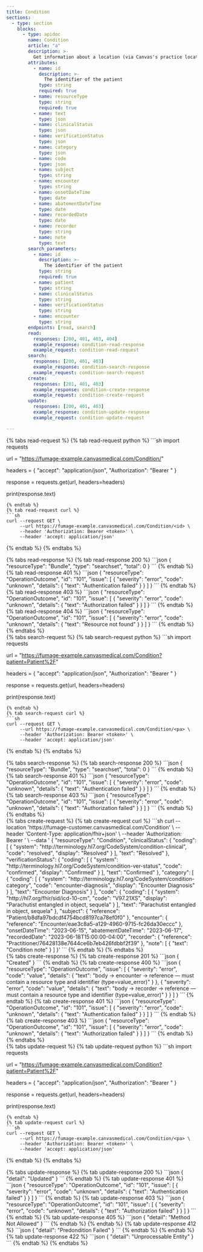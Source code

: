 ```yaml
---
title: Condition
sections:
  - type: section
    blocks:
      - type: apidoc
        name: Condition
        article: "a"
        description: >-
          Get information about a location (via Canvas's practice location)
        attributes:
          - name: id
            description: >-
              The identifier of the patient
            type: string
            required: true
          - name: resourceType
            type: string
            required: true
          - name: text
            type: json
          - name: clinicalStatus
            type: json
          - name: verificationStatus
            type: json
          - name: category
            type: json
          - name: code
            type: json
          - name: subject
            type: string
          - name: encounter
            type: string
          - name: onsetDateTime
            type: date
          - name: abatementDateTime
            type: date
          - name: recordedDate
            type: date
          - name: recorder
            type: string
          - name: note
            type: text
        search_parameters:
          - name: id
            description: >-
              The identifier of the patient
            type: string
            required: true
          - name: patient
            type: string
          - name: clinicalStatus
            type: string
          - name: verificationStatus
            type: string
          - name: encounter
            type: string
        endpoints: [read, search]
        read:
          responses: [200, 401, 403, 404]
          example_response: condition-read-response
          example_request: condition-read-request
        search:
          responses: [200, 401, 403]
          example_response: condition-search-response
          example_request: condition-search-request
        create:
          responses: [201, 401, 403]
          example_response: condition-create-response
          example_request: condition-create-request
        update:
          responses: [200, 401, 403]
          example_response: condition-update-response
          example_request: condition-update-request

---
```

<div id="condition-read-request">
{% tabs read-request %}
{% tab read-request python %}
```sh
import requests

url = "https://fumage-example.canvasmedical.com/Condition/<id>"

headers = {
    "accept": "application/json",
    "Authorization": "Bearer <token>"
}

response = requests.get(url, headers=headers)

print(response.text)
```
{% endtab %}
{% tab read-request curl %}
```sh
curl --request GET \
     --url https://fumage-example.canvasmedical.com/Condition/<id> \
     --header 'Authorization: Bearer <token>' \
     --header 'accept: application/json'
```
{% endtab %}
{% endtabs %}
</div>

<div id="condition-read-response">
{% tabs read-response %}
{% tab read-response 200 %}
```json
{
    "resourceType": "Bundle",
    "type": "searchset",
    "total": 0
}
```
{% endtab %}
{% tab read-response 401 %}
```json
{
  "resourceType": "OperationOutcome",
  "id": "101",
  "issue": [
    {
      "severity": "error",
      "code": "unknown",
      "details": {
        "text": "Authentication failed"
      }
    }
  ]
}
```
{% endtab %}
{% tab read-response 403 %}
```json
{
  "resourceType": "OperationOutcome",
  "id": "101",
  "issue": [
    {
      "severity": "error",
      "code": "unknown",
      "details": {
        "text": "Authorization failed"
      }
    }
  ]
}
```
{% endtab %}
{% tab read-response 404 %}
```json
{
  "resourceType": "OperationOutcome",
  "id": "101",
  "issue": [
    {
      "severity": "error",
      "code": "unknown",
      "details": {
        "text": "Resource not found"
      }
    }
  ]
}
```
{% endtab %}
{% endtabs %}
</div>

<div id="condition-search-request">
{% tabs search-request %}
{% tab search-request python %}
```sh
import requests

url = "https://fumage-example.canvasmedical.com/Condition?patient=Patient%2F<id>"

headers = {
    "accept": "application/json",
    "Authorization": "Bearer <token>"
}

response = requests.get(url, headers=headers)

print(response.text)
```
{% endtab %}
{% tab search-request curl %}
```sh
curl --request GET \
     --url https://fumage-example.canvasmedical.com/Condition/<pa> \
     --header 'Authorization: Bearer <token>' \
     --header 'accept: application/json'
```
{% endtab %}
{% endtabs %}
</div>

<div id="condition-search-response">
{% tabs search-response %}
{% tab search-response 200 %}
```json
{
    "resourceType": "Bundle",
    "type": "searchset",
    "total": 0
}
```
{% endtab %}
{% tab search-response 401 %}
```json
{
  "resourceType": "OperationOutcome",
  "id": "101",
  "issue": [
    {
      "severity": "error",
      "code": "unknown",
      "details": {
        "text": "Authentication failed"
      }
    }
  ]
}
```
{% endtab %}
{% tab search-response 403 %}
```json
{
  "resourceType": "OperationOutcome",
  "id": "101",
  "issue": [
    {
      "severity": "error",
      "code": "unknown",
      "details": {
        "text": "Authorization failed"
      }
    }
  ]
}
```
{% endtab %}
{% endtabs %}
</div>

<div id="condition-create-request">
{% tabs create-request %}
{% tab create-request curl %}
```sh
curl --location 'https://fumage-customer.canvasmedical.com/Condition' \
     --header 'Content-Type: application/fhir+json' \
     --header 'Authorization: Bearer <token>' \
     --data '
{
    "resourceType": "Condition",
    "clinicalStatus": {
        "coding": [
            {
                "system": "http://terminology.hl7.org/CodeSystem/condition-clinical",
                "code": "resolved",
                "display": "Resolved"
            }
        ],
        "text": "Resolved"
    },
    "verificationStatus": {
        "coding": [
            {
                "system": "http://terminology.hl7.org/CodeSystem/condition-ver-status",
                "code": "confirmed",
                "display": "Confirmed"
            }
        ],
        "text": "Confirmed"
    },
    "category": [
        {
            "coding": [
                {
                    "system": "http://terminology.hl7.org/CodeSystem/condition-category",
                    "code": "encounter-diagnosis",
                    "display": "Encounter Diagnosis"
                }
            ],
            "text": "Encounter Diagnosis"
        }
    ],
    "code": {
        "coding": [
            {
                "system": "http://hl7.org/fhir/sid/icd-10-cm",
                "code": "V97.21XS",
                "display": "Parachutist entangled in object, sequela"
            }
        ],
        "text": "Parachutist entangled in object, sequela"
    },
    "subject": {
        "reference": "Patient/b8dfa97bdcdf4754bcd8197ca78ef0f0"
    },
    "encounter": {
        "reference": "Encounter/eae3c8a5-a129-4960-9715-fc26da30eccc"
    },
    "onsetDateTime": "2023-06-15",
    "abatementDateTime": "2023-06-17",
    "recordedDate": "2023-06-18T15:00:00-04:00",
    "recorder": {
        "reference": "Practitioner/76428138e7644ce6b7eb426fdbbf2f39"
    },
    "note": [
        {
            "text": "Condition note"
        }
    ]
}'
```
{% endtab %}
{% endtabs %}
</div>

<div id="condition-create-response">
{% tabs create-response %}
{% tab create-response 201 %}
```json
{
  "Created"
}
```
{% endtab %}
{% tab create-response 400 %}
```json
{
    "resourceType": "OperationOutcome",
    "issue": [
        {
            "severity": "error",
            "code": "value",
            "details": {
                "text": "body -> encounter -> reference — must contain a resource type and identifier (type=value_error)"
            }
        },
        {
            "severity": "error",
            "code": "value",
            "details": {
                "text": "body -> recorder -> reference — must contain a resource type and identifier (type=value_error)"
            }
        }
    ]
}
```
{% endtab %}
{% tab create-response 401 %}
```json
{
  "resourceType": "OperationOutcome",
  "id": "101",
  "issue": [
    {
      "severity": "error",
      "code": "unknown",
      "details": {
        "text": "Authentication failed"
      }
    }
  ]
}
```
{% endtab %}
{% tab create-response 403 %}
```json
{
  "resourceType": "OperationOutcome",
  "id": "101",
  "issue": [
    {
      "severity": "error",
      "code": "unknown",
      "details": {
        "text": "Authorization failed"
      }
    }
  ]
}
```
{% endtab %}
{% endtabs %}
</div>

<div id="condition-update-request">
{% tabs update-request %}
{% tab update-request python %}
```sh
import requests

url = "https://fumage-example.canvasmedical.com/Condition?patient=Patient%2F<id>"

headers = {
    "accept": "application/json",
    "Authorization": "Bearer <token>"
}

response = requests.get(url, headers=headers)

print(response.text)
```
{% endtab %}
{% tab update-request curl %}
```sh
curl --request GET \
     --url https://fumage-example.canvasmedical.com/Condition/<pa> \
     --header 'Authorization: Bearer <token>' \
     --header 'accept: application/json'
```
{% endtab %}
{% endtabs %}
</div>

<div id="condition-update-response">
{% tabs update-response %}
{% tab update-response 200 %}
```json
{ 
  "detail": "Updated"
}
```
{% endtab %}
{% tab update-response 401 %}
```json
{
  "resourceType": "OperationOutcome",
  "id": "101",
  "issue": [
    {
      "severity": "error",
      "code": "unknown",
      "details": {
        "text": "Authentication failed"
      }
    }
  ]
}
```
{% endtab %}
{% tab update-response 403 %}
```json
{
  "resourceType": "OperationOutcome",
  "id": "101",
  "issue": [
    {
      "severity": "error",
      "code": "unknown",
      "details": {
        "text": "Authorization failed"
      }
    }
  ]
}
```
{% endtab %}
{% tab update-response 405 %}
```json
{
    "detail": "Method Not Allowed"
}
```
{% endtab %}
{% endtab %}
{% tab update-response 412 %}
```json
{
    "detail": "Predondition Failed"
}
```
{% endtab %}
{% endtab %}
{% tab update-response 422 %}
```json
{
    "detail": "Unprocessable Entity"
}
```
{% endtab %}
{% endtabs %}
</div>

